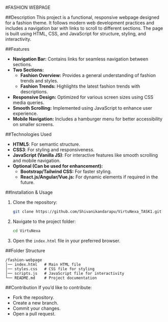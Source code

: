 #FASHION WEBPAGE

##Description
This project is a functional, responsive webpage designed for a fashion theme. It follows modern web development practices and includes a navigation bar with links to scroll to different sections. The page is built using HTML, CSS, and JavaScript for structure, styling, and interactivity.

##Features
- **Navigation Bar:** Contains links for seamless navigation between sections.
- **Two Sections:**
  - **Fashion Overview:** Provides a general understanding of fashion trends and styles.
  - **Fashion Trends:** Highlights the latest fashion trends with descriptions.
- **Responsive Design:** Optimized for various screen sizes using CSS media queries.
- **Smooth Scrolling:** Implemented using JavaScript to enhance user experience.
- **Mobile Navigation:** Includes a hamburger menu for better accessibility on smaller screens.

##Technologies Used
- **HTML5**: For semantic structure.
- **CSS3**: For styling and responsiveness.
- **JavaScript (Vanilla JS)**: For interactive features like smooth scrolling and mobile navigation.
- **Optional (Can be used for enhancement):**
  - **Bootstrap/Tailwind CSS:** For faster styling.
  - **React.js/Angular/Vue.js:** For dynamic elements if required in the future.

##Installation & Usage
1. Clone the repository:
   ```bash
   git clone https://github.com/Shivanikandarapu/VirtuNexa_TASK1.git
   ```
2. Navigate to the project folder:
   ```bash
   cd VirtuNexa
   ```
3. Open the `index.html` file in your preferred browser.

##Folder Structure
```
/fashion-webpage
│── index.html   # Main HTML file
│── styles.css   # CSS file for styling
│── scripts.js   # JavaScript file for interactivity
└── README.md    # Project documentation
```
##Contribution
If you’d like to contribute:
- Fork the repository.
- Create a new branch.
- Commit your changes.
- Open a pull request.
